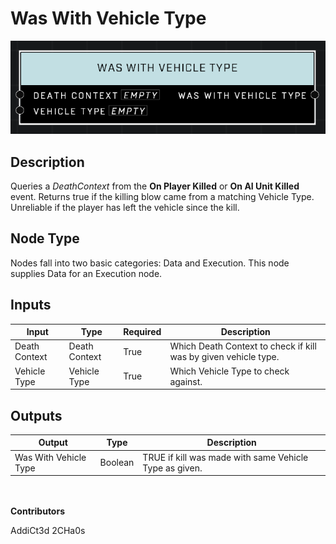 # Was With Vehicle Type
![](../../../.gitbook/assets/was-with-vehicle-type.png)
## Description
Queries a *DeathContext* from the **On Player Killed** or **On AI Unit Killed** event. Returns true if the killing blow came from a matching Vehicle Type. Unreliable if the player has left the vehicle since the kill.

## Node Type
Nodes fall into two basic categories: Data and Execution. This node supplies Data for an Execution node.

## Inputs
| Input            | Type             | Required | Description												    |
|------------------|------------------|----------|--------------------------------------------------------------|
| Death Context | Death Context | True | Which Death Context to check if kill was by given vehicle type. |
| Vehicle Type | Vehicle Type | True | Which Vehicle Type to check against. |

## Outputs
| Output           | Type             | Description												     |
|------------------|------------------|--------------------------------------------------------------|
| Was With Vehicle Type | Boolean | TRUE if kill was made with same Vehicle Type as given. |

\
\
**Contributors**

AddiCt3d 2CHa0s
